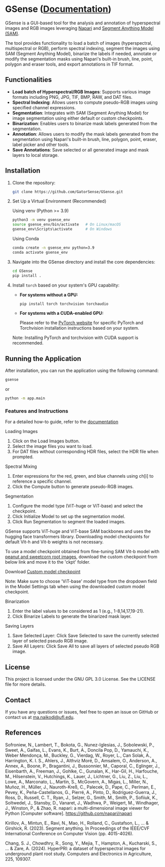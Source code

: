 # GSense ([Documentation](https://gatorsense-uf.gitbook.io/gsense_how_to_guide))

GSense is a GUI-based tool for the analysis and annotation of hyperspectral images and RGB images leveraging [Napari](https://napari.org/) and [Segment Anything Model (SAM)](https://github.com/facebookresearch/segment-anything).

The tool provides functionality to load a batch of images (hyperspectral, multispectral or RGB), perform spectral indexing, segment the images using SAM (Segment Anything Model), binarize the labels if needed, annotate or modify the segmentation masks using Napari's built-in brush, line, point, polygon and eraser tools, and export annotations in TIF format.

## Functionalities

- **Load batch of Hyperspectral/RGB Images**: Supports various image formats including PNG, JPG, TIF, BMP, RAW, and DAT files.
- **Spectral Indexing**: Allows users to compute pseudo-RGB images using specified channel expressions.
- **Segmentation**: Integrates with SAM (Segment Anything Model) for image segmentation using either default or custom checkpoints.
- **Binarization**: Enables users to binarize mask labels generated from the segmentation.
- **Annotation**: Allows users to modify the mask labels generated from the segmentation using Napari's built-in brush, line, polygon, point, eraser, label picker and other tools.
- **Save Annotations**: Save selected or all generated image and mask layers to local storage.

## Installation

1. Clone the repository:

   ```bash
   git clone https://github.com/GatorSense/GSense.git
   ```

2. Set Up a Virtual Environment (Recommended)

   Using venv (Python >= 3.9)

   ```bash
   python3 -m venv gsense_env
   source gsense_env/bin/activate   # On Linux/macOS
   gsense_env\Scripts\activate      # On Windows
   ```

   Using Conda

   ```bash
   conda create -n gsense_env python=3.9
   conda activate gsense_env
   ```

3. Navigate into the GSense directory and install the core dependencies:

   ```bash
   cd GSense
   pip install .
   ```

4. Install `torch` based on your system's GPU capability:

   - **For systems without a GPU:**

     ```bash
     pip install torch torchvision torchaudio
     ```

   - **For systems with a CUDA-enabled GPU:**

     Please refer to the [PyTorch website](https://pytorch.org/get-started/locally/) for specific PyTorch and Torchvision installation instructions based on your system.

   Note: Installing PyTorch and torchvision with CUDA support is recommended.

## Running the Application

After installation, you can run the application using the following command:

```bash
gsense
```

or

```bash
python -m app.main
```


### Features and Instructions

For a detailed how-to guide, refer to the [documentation](https://gatorsense-uf.gitbook.io/gsense_how_to_guide)

Loading Images

1. Click on the Load Images button.
2. Select the image files you want to load.
3. For DAT files without corresponding HDR files, select the HDR file when prompted.

Spectral Mixing

1. Enter expressions for the red, green, and blue channels using ch[i] to reference a specific channel.
2. Click the Compute button to generate pseudo-RGB images.

Segmentation

1. Configure the model type (ViT-huge or ViT-base) and select the checkpoint.
2. Click Initialize Model to set up the segmentation model.
3. Click Run Segmentation to segment the loaded images.

GSense supports ViT-huge and ViT-base SAM backbones and uses the hugging face transformers library. Downloading model checkpoints for default Vit-h and Vit-b weights is not necessary.

To use a model checkpoint obtained from fine-tuning SAM Vit-b model with [peanut and sweetcorn root images](https://dataverse.harvard.edu/dataset.xhtml?persistentId=doi:10.7910/DVN/MAYDHT), download the custom checkpoint from below link and move it to the 'ckpt' folder.

Download [Custom model checkpoint](https://uflorida-my.sharepoint.com/:u:/g/personal/ma_naikodi_ufl_edu/EQPiLVyRX3JJjba-COypQuYBItpvAA23xR4QWx3ZmqxI6A?e=llgAXU)

Note: Make sure to choose 'ViT-base' model type from the dropdown field in the Model Settings tab when using the downloaded custom model checkpoint.

Binarization

1. Enter the label values to be considered as 1 (e.g., 1-8,14,17,19-21).
2. Click Binarize Labels to generate the binarized mask layer.

Saving Layers

1. Save Selected Layer: Click Save Selected to save the currently selected layer of selected pseudo RGB image.
2. Save All Layers: Click Save All to save all layers of selected pseudo RGB image.

## License

This project is licensed under the GNU GPL 3.0 License. See the LICENSE file for more details.

## Contact

If you have any questions or issues, feel free to open an issue on GitHub or contact us at ma.naikodi@ufl.edu.

## References

Sofroniew, N., Lambert, T., Bokota, G., Nunez-Iglesias, J., Sobolewski, P., Sweet, A., Gaifas, L., Evans, K., Burt, A., Doncila Pop, D., Yamauchi, K., Weber Mendonça, M., Buckley, G., Vierdag, W., Royer, L., Can Solak, A., Harrington, K. I. S., Ahlers, J., Althviz Moré, D., Amsalem, O., Anderson, A., Annex, A., Boone, P., Bragantini, J., Bussonnier, M., Caporal, C., Eglinger, J., Eisenbarth, A., Freeman, J., Gohlke, C., Gunalan, K., Har-Gil, H., Harfouche, M., Hilsenstein, V., Hutchings, K., Lauer, J., Lichtner, G., Liu, Z., Liu, L., Lowe, A., Marconato, L., Martin, S., McGovern, A., Migas, L., Miller, N., Muñoz, H., Müller, J., Nauroth-Kreß, C., Palecek, D., Pape, C., Perlman, E., Pevey, K., Peña-Castellanos, G., Pierré, A., Pinto, D., Rodríguez-Guerra, J., Ross, D., Russell, C. T., Ryan, J., Selzer, G., Smith, M., Smith, P., Sofiiuk, K., Soltwedel, J., Stansby, D., Vanaret, J., Wadhwa, P., Weigert, M., Windhager, J., Winston, P., & Zhao, R. napari: a multi-dimensional image viewer for Python [Computer software]. https://github.com/napari/napari

Kirillov, A., Mintun, E., Ravi, N., Mao, H., Rolland, C., Gustafson, L., ... & Girshick, R. (2023). Segment anything. In Proceedings of the IEEE/CVF International Conference on Computer Vision (pp. 4015-4026).

Chang, S. J., Chowdhry, R., Song, Y., Mejia, T., Hampton, A., Kucharski, S., ... & Zare, A. (2024). HyperPRI: a dataset of hyperspectral images for underground plant root study. Computers and Electronics in Agriculture, 225, 109307.
